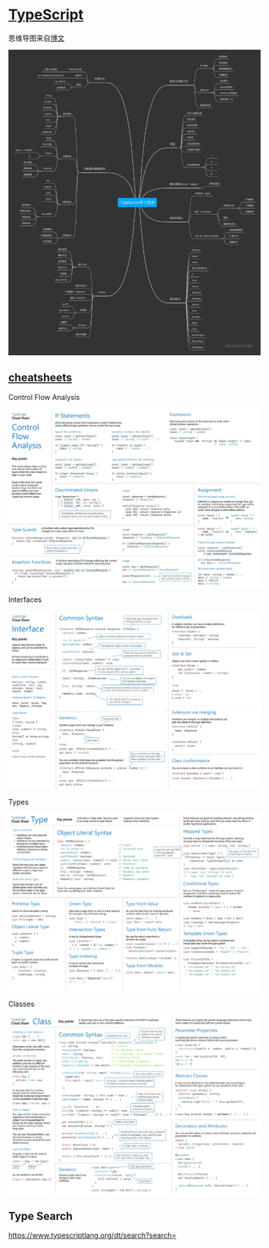 # [TypeScript](https://www.typescriptlang.org/)

思维导图来自[博文](https://juejin.cn/post/7088304364078497800)

![ts-tree](./assets/ts-tree.webp)

## [cheatsheets](https://www.typescriptlang.org/cheatsheets)

Control Flow Analysis

<a href="./assets/TypeScript-Control-Flow-Analysis.png" target="_blank">
<img src="./assets/TypeScript-Control-Flow-Analysis.png" alt="">
</a>

Interfaces

<a href="./assets/TypeScript-Interfaces.png" target="_blank">
<img src="./assets/TypeScript-Interfaces.png" alt="">
</a>

Types

<a href="./assets/TypeScript-Types.png" target="_blank">
<img src="./assets/TypeScript-Types.png" alt="">
</a>

Classes

<a href="./assets/TypeScript-Classes.png" target="_blank">
<img src="./assets/TypeScript-Classes.png" alt="">
</a>

## Type Search

https://www.typescriptlang.org/dt/search?search=

